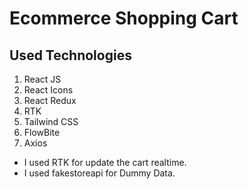 # Ecommerce Shopping Cart 

## Used Technologies
1)  React JS
2) React Icons
3) React Redux
4) RTK
5) Tailwind CSS
6) FlowBite
7) Axios

* I used RTK for update the cart realtime.
* I used fakestoreapi for Dummy Data.